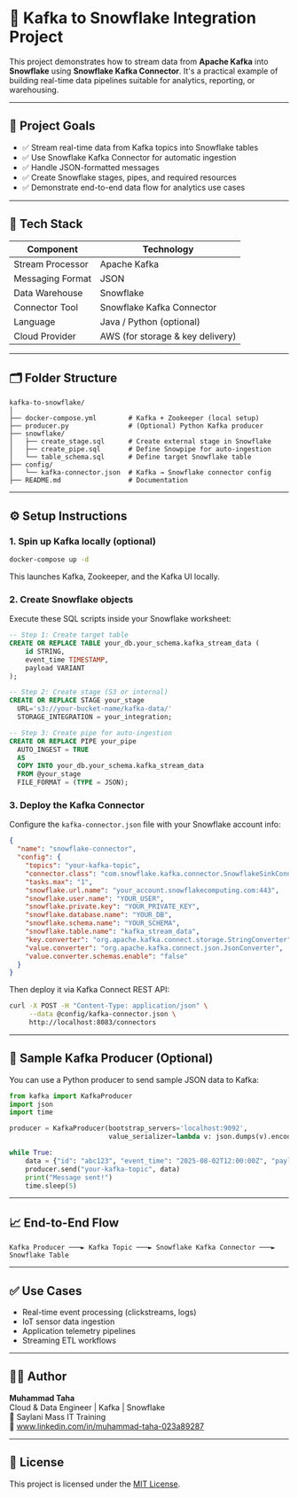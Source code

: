 # 🧭 Kafka to Snowflake Integration Project

This project demonstrates how to stream data from **Apache Kafka** into **Snowflake** using **Snowflake Kafka Connector**. It's a practical example of building real-time data pipelines suitable for analytics, reporting, or warehousing.

---

## 📌 Project Goals

- ✅ Stream real-time data from Kafka topics into Snowflake tables  
- ✅ Use Snowflake Kafka Connector for automatic ingestion  
- ✅ Handle JSON-formatted messages  
- ✅ Create Snowflake stages, pipes, and required resources  
- ✅ Demonstrate end-to-end data flow for analytics use cases  

---

## 🧰 Tech Stack

| Component           | Technology               |
|---------------------|--------------------------|
| Stream Processor    | Apache Kafka             |
| Messaging Format    | JSON                     |
| Data Warehouse      | Snowflake                |
| Connector Tool      | Snowflake Kafka Connector |
| Language            | Java / Python (optional) |
| Cloud Provider      | AWS (for storage & key delivery) |

---

## 🗂️ Folder Structure

```
kafka-to-snowflake/
│
├── docker-compose.yml        # Kafka + Zookeeper (local setup)
├── producer.py               # (Optional) Python Kafka producer
├── snowflake/                
│   ├── create_stage.sql      # Create external stage in Snowflake
│   ├── create_pipe.sql       # Define Snowpipe for auto-ingestion
│   └── table_schema.sql      # Define target Snowflake table
├── config/
│   └── kafka-connector.json  # Kafka → Snowflake connector config
├── README.md                 # Documentation
```

---

## ⚙️ Setup Instructions

### 1. Spin up Kafka locally (optional)

```bash
docker-compose up -d
```

This launches Kafka, Zookeeper, and the Kafka UI locally.

### 2. Create Snowflake objects

Execute these SQL scripts inside your Snowflake worksheet:

```sql
-- Step 1: Create target table
CREATE OR REPLACE TABLE your_db.your_schema.kafka_stream_data (
    id STRING,
    event_time TIMESTAMP,
    payload VARIANT
);

-- Step 2: Create stage (S3 or internal)
CREATE OR REPLACE STAGE your_stage
  URL='s3://your-bucket-name/kafka-data/'
  STORAGE_INTEGRATION = your_integration;

-- Step 3: Create pipe for auto-ingestion
CREATE OR REPLACE PIPE your_pipe
  AUTO_INGEST = TRUE
  AS
  COPY INTO your_db.your_schema.kafka_stream_data
  FROM @your_stage
  FILE_FORMAT = (TYPE = JSON);
```

### 3. Deploy the Kafka Connector

Configure the `kafka-connector.json` file with your Snowflake account info:

```json
{
  "name": "snowflake-connector",
  "config": {
    "topics": "your-kafka-topic",
    "connector.class": "com.snowflake.kafka.connector.SnowflakeSinkConnector",
    "tasks.max": "1",
    "snowflake.url.name": "your_account.snowflakecomputing.com:443",
    "snowflake.user.name": "YOUR_USER",
    "snowflake.private.key": "YOUR_PRIVATE_KEY",
    "snowflake.database.name": "YOUR_DB",
    "snowflake.schema.name": "YOUR_SCHEMA",
    "snowflake.table.name": "kafka_stream_data",
    "key.converter": "org.apache.kafka.connect.storage.StringConverter",
    "value.converter": "org.apache.kafka.connect.json.JsonConverter",
    "value.converter.schemas.enable": "false"
  }
}
```

Then deploy it via Kafka Connect REST API:

```bash
curl -X POST -H "Content-Type: application/json" \
     --data @config/kafka-connector.json \
     http://localhost:8083/connectors
```

---

## 🚀 Sample Kafka Producer (Optional)

You can use a Python producer to send sample JSON data to Kafka:

```python
from kafka import KafkaProducer
import json
import time

producer = KafkaProducer(bootstrap_servers='localhost:9092',
                         value_serializer=lambda v: json.dumps(v).encode('utf-8'))

while True:
    data = {"id": "abc123", "event_time": "2025-08-02T12:00:00Z", "payload": {"type": "click", "source": "web"}}
    producer.send("your-kafka-topic", data)
    print("Message sent!")
    time.sleep(5)
```

---

## 📈 End-to-End Flow

```
Kafka Producer ───► Kafka Topic ───► Snowflake Kafka Connector ───► Snowflake Table
```

---

## ✅ Use Cases

- Real-time event processing (clickstreams, logs)
- IoT sensor data ingestion
- Application telemetry pipelines
- Streaming ETL workflows

---

## 🙋‍♂️ Author

**Muhammad Taha**  
Cloud & Data Engineer | Kafka | Snowflake  
📍 Saylani Mass IT Training  
🔗 www.linkedin.com/in/muhammad-taha-023a89287

---

## 📜 License

This project is licensed under the [MIT License](LICENSE).
